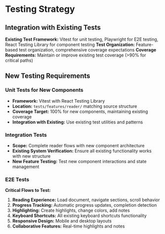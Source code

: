 # Testing Strategy

## Integration with Existing Tests

**Existing Test Framework:** Vitest for unit testing, Playwright for E2E testing, React Testing Library for component testing
**Test Organization:** Feature-based test organization, comprehensive coverage expectations
**Coverage Requirements:** Maintain or improve existing test coverage (>90% for critical paths)

## New Testing Requirements

### Unit Tests for New Components

- **Framework:** Vitest with React Testing Library
- **Location:** `tests/features/reader/` matching source structure
- **Coverage Target:** 100% for new components, maintaining existing coverage
- **Integration with Existing:** Use existing test utilities and patterns

### Integration Tests

- **Scope:** Complete reader flows with new component architecture
- **Existing System Verification:** Ensure all existing functionality works with new structure
- **New Feature Testing:** Test new component interactions and state management

### E2E Tests

**Critical Flows to Test:**
1. **Reading Experience:** Load document, navigate sections, scroll behavior
2. **Progress Tracking:** Automatic progress updates, completion detection
3. **Highlighting:** Create highlights, change colors, add notes
4. **Keyboard Shortcuts:** All existing keyboard shortcuts functionality
5. **Responsive Design:** Mobile and desktop layouts
6. **Collaborative Features:** Real-time highlights and notes
